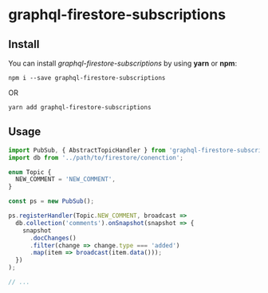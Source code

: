 # graphql-firestore-subscriptions

## Install

You can install _graphql-firestore-subscriptions_ by using **yarn** or **npm**:

`npm i --save graphql-firestore-subscriptions`

OR

`yarn add graphql-firestore-subscriptions`

## Usage

```typescript
import PubSub, { AbstractTopicHandler } from 'graphql-firestore-subscriptions';
import db from '../path/to/firestore/conenction';

enum Topic {
  NEW_COMMENT = 'NEW_COMMENT',
}

const ps = new PubSub();

ps.registerHandler(Topic.NEW_COMMENT, broadcast =>
  db.collection('comments').onSnapshot(snapshot => {
    snapshot
      .docChanges()
      .filter(change => change.type === 'added')
      .map(item => broadcast(item.data()));
  })
);

// ...
```
